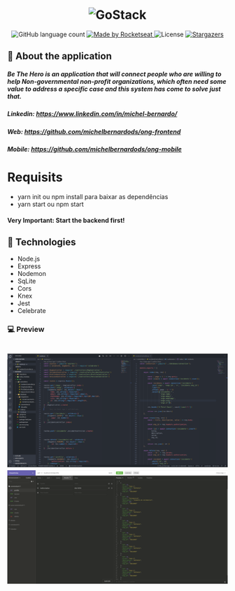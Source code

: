 <h1 align="center">
    <img alt="GoStack" src="https://github.com/michelbernardods/ong-mobile/blob/master/logo.svg" width="200px" />
</h1>

<p align="center">
  <img alt="GitHub language count" src="https://img.shields.io/github/languages/count/rocketseat/bootcamp-gostack-desafio-01?color=%2304D361">

  <a href="https://rocketseat.com.br">
    <img alt="Made by Rocketseat" src="https://img.shields.io/badge/made%20by-Rocketseat-%2304D361">
  </a>

  <img alt="License" src="https://img.shields.io/badge/license-MIT-%2304D361">

  <a href="https://github.com/Rocketseat/bootcamp-gostack-desafio-01/stargazers">
    <img alt="Stargazers" src="https://img.shields.io/github/stars/rocketseat/bootcamp-gostack-desafio-01?style=social">
  </a>
</p>


## :rocket: About the application

<h5>
Be The Hero is an application that will connect people who are willing to help Non-governmental non-profit organizations, which often need some value to address a specific case and this system has come to solve just that.
</h5>

##### Linkedin: https://www.linkedin.com/in/michel-bernardo/
##### Web: https://github.com/michelbernardods/ong-frontend
##### Mobile: https://github.com/michelbernardods/ong-mobile

# Requisits

- yarn init ou npm install para baixar as dependências
- yarn start ou npm start 

#### Very Important: Start the backend first!

## :rocket: Technologies 

- Node.js
- Express
- Nodemon
- SqLite
- Cors 
- Knex
- Jest
- Celebrate

### 💻 Preview

<h1 align="center">
    <img alt="Be The Hero" src="https://github.com/michelbernardods/ong-backend/blob/master/1.png"  />
    <img alt="Be The Hero" src="https://github.com/michelbernardods/ong-backend/blob/master/backinso.png"  />
</h1>


